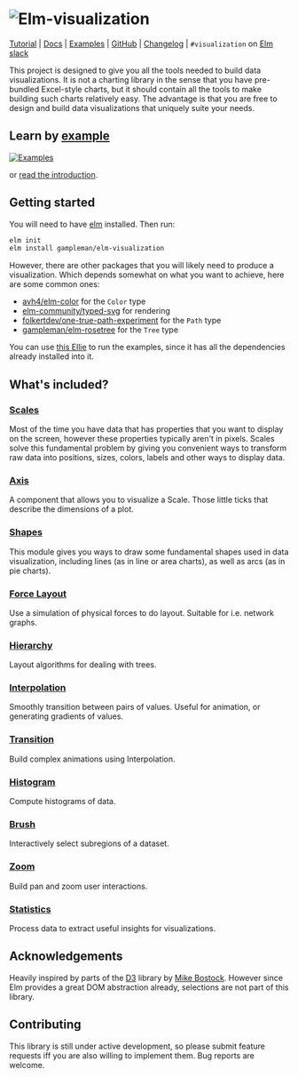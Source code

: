 # ![Elm-visualization](https://code.gampleman.eu/elm-visualization/misc/Logo-600.png)

[Tutorial](https://github.com/gampleman/elm-visualization/blob/master/docs/INTRO.md) | [Docs](https://package.elm-lang.org/packages/gampleman/elm-visualization/2.4.1/) | [Examples](https://elm-visualization.netlify.app/) | [GitHub](https://github.com/gampleman/elm-visualization) | [Changelog](https://github.com/gampleman/elm-visualization/releases) | `#visualization` on [Elm slack](https://elmlang.herokuapp.com)

This project is designed to give you all the tools needed to build data visualizations.
It is not a charting library in the sense that you have pre-bundled Excel-style
charts, but it should contain all the tools to make building such charts relatively
easy. The advantage is that you are free to design and build data visualizations
that uniquely suite your needs.

## Learn by [example](https://elm-visualization.netlify.app/)

[![Examples](https://code.gampleman.eu/elm-visualization/misc/examples-600.png)](https://elm-visualization.netlify.app/)

or [read the introduction](https://github.com/gampleman/elm-visualization/blob/master/docs/INTRO.md).

## Getting started

You will need to have [elm](https://elm-lang.org) installed. Then run:

```sh
elm init
elm install gampleman/elm-visualization
```

However, there are other packages that you will likely need to produce a visualization. Which depends somewhat on what you want to achieve, here are some common ones:

- [avh4/elm-color](https://package.elm-lang.org/packages/avh4/elm-color/latest) for the `Color` type
- [elm-community/typed-svg](https://package.elm-lang.org/packages/elm-community/typed-svg/latest) for rendering
- [folkertdev/one-true-path-experiment](https://package.elm-lang.org/packages/folkertdev/one-true-path-experiment/latest) for the `Path` type
- [gampleman/elm-rosetree](https://package.elm-lang.org/packages/gampleman/elm-rosetree/latest) for the `Tree` type

You can use [this Ellie](https://ellie-app.com/p6X5hXxcdRCa1) to run the examples, since it has all the dependencies already installed into it.

## What's included?

### [Scales](https://package.elm-lang.org/packages/gampleman/elm-visualization/2.4.1/Scale/)

Most of the time you have data that has properties that you want to display on the
screen, however these properties typically aren't in pixels. Scales solve this
fundamental problem by giving you convenient ways to transform raw data into positions,
sizes, colors, labels and other ways to display data.

### [Axis](https://package.elm-lang.org/packages/gampleman/elm-visualization/2.4.1/Axis/)

A component that allows you to visualize a Scale. Those little ticks that describe
the dimensions of a plot.

### [Shapes](https://package.elm-lang.org/packages/gampleman/elm-visualization/2.4.1/Shape/)

This module gives you ways to draw some fundamental shapes used in data visualization, including lines (as in line or area charts),
as well as arcs (as in pie charts).

### [Force Layout](https://package.elm-lang.org/packages/gampleman/elm-visualization/2.4.1/Force/)

Use a simulation of physical forces to do layout. Suitable for i.e. network graphs.

### [Hierarchy](https://package.elm-lang.org/packages/gampleman/elm-visualization/2.4.1/Hierarchy/)

Layout algorithms for dealing with trees.

### [Interpolation](https://package.elm-lang.org/packages/gampleman/elm-visualization/2.4.1/Interpolation/)

Smoothly transition between pairs of values. Useful for animation, or generating gradients of values.

### [Transition](https://package.elm-lang.org/packages/gampleman/elm-visualization/2.4.1/Transition/)

Build complex animations using Interpolation.

### [Histogram](https://package.elm-lang.org/packages/gampleman/elm-visualization/2.4.1/Histogram/)

Compute histograms of data.

### [Brush](https://package.elm-lang.org/packages/gampleman/elm-visualization/2.4.1/Brush/)

Interactively select subregions of a dataset.

### [Zoom](https://package.elm-lang.org/packages/gampleman/elm-visualization/2.4.1/Zoom/)

Build pan and zoom user interactions.

### [Statistics](https://package.elm-lang.org/packages/gampleman/elm-visualization/2.4.1/Statistics/)

Process data to extract useful insights for visualizations.

## Acknowledgements

Heavily inspired by parts of the [D3](https://github.com/d3/d3) library
by [Mike Bostock](https://bost.ocks.org/mike/). However since Elm provides a
great DOM abstraction already, selections are not part of this library.

## Contributing

This library is still under active development, so please submit feature requests
iff you are also willing to implement them. Bug reports are welcome.

